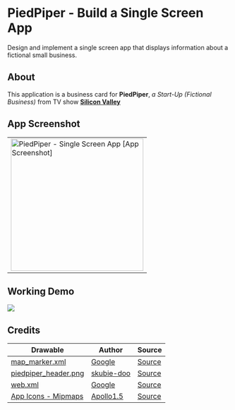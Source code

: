# PiedPiper - Build a Single Screen App

Design and implement a single screen app that displays information about a fictional small business.

## About
This application is a business card for **PiedPiper**, *a Start-Up (Fictional Business)* from TV show <b><a href="https://en.wikipedia.org/wiki/Silicon_Valley_(TV_series)" target="_blank">Silicon Valley</a></b>

## App Screenshot
<table>
	<tr>
		<td>
			<img width="300" src="https://i.imgur.com/eHWw6I8.png" alt="PiedPiper - Single Screen App [App Screenshot]" />
		</td>
	</tr>
</table>

## Working Demo
<a href="https://www.youtube.com/watch?v=KF2bjeUJQS8" target="_blank">
	<img src="https://i.imgur.com/Av9HQ0U.png" align="PiedPiper - Single Screen App [Working Demo]" />
</a>

## Credits
| Drawable | Author | Source |
| --- | --- | --- |
| [map_marker.xml](https://github.com/piedcipher/Udacity-Google-India-Challenge-Scholarship-Projects-Phase-2/blob/master/PiedPiper/app/src/main/res/drawable/map_marker.xml) |  [Google](https://twitter.com/Google) |  [Source](https://materialdesignicons.com/icon/map-marker)|
| [piedpiper_header.png](https://github.com/piedcipher/Udacity-Google-India-Challenge-Scholarship-Projects-Phase-2/blob/master/PiedPiper/app/src/main/res/drawable/piedpiper_header.png) |  [skubie-doo](https://www.reddit.com/r/SiliconValleyHBO/comments/6bd9xg/request_can_anyone_make_that_pied_piper_green/dhnc1hb) |  [Source](https://i.imgur.com/AiQS7TRg.png)|
| [web.xml](https://github.com/piedcipher/Udacity-Google-India-Challenge-Scholarship-Projects-Phase-2/blob/master/PiedPiper/app/src/main/res/drawable/web.xml) |  [Google](https://twitter.com/Google) |  [Source](https://materialdesignicons.com/icon/web)|
| [App Icons - Mipmaps](https://github.com/piedcipher/Udacity-Google-India-Challenge-Scholarship-Projects-Phase-2/blob/master/PiedPiper/app/src/main/res/) |  [Apollo1.5](http://silicon-valley.wikia.com/wiki/User:Apollo1.5) |  [Source](https://vignette.wikia.nocookie.net/silicon-valley/images/9/92/PiedPiperlogo.png/revision/latest?cb=20140703200234)|